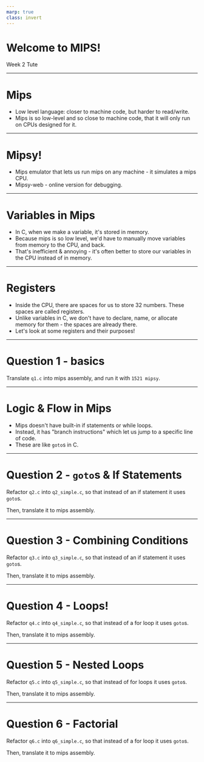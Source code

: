 ```yaml
---
marp: true
class: invert
---
```


# Welcome to MIPS!
Week 2 Tute

---

# Mips
 - Low level language: closer to machine code, but harder to read/write.
 - Mips is so low-level and so close to machine code, that it will only run on CPUs designed for it.

---

# Mipsy!
 - Mips emulator that lets us run mips on any machine - it simulates a mips CPU.
 - Mipsy-web - online version for debugging.

---

# Variables in Mips
 - In C, when we make a variable, it's stored in memory.
 - Because mips is so low level, we'd have to manually move variables from memory to the CPU, and back.
 - That's inefficient & annoying - it's often better to store our variables in the CPU instead of in memory.

---

# Registers
 - Inside the CPU, there are spaces for us to store 32 numbers. These spaces are called registers.
 - Unlike variables in C, we don't have to declare, name, or allocate memory for them - the spaces are already there.
 - Let's look at some registers and their purposes!

---

# Question 1 - basics
Translate `q1.c` into mips assembly, and run it with `1521 mipsy`.

---

# Logic & Flow in Mips
 - Mips doesn't have built-in if statements or while loops.
 - Instead, it has "branch instructions" which let us jump to a specific line of code.
 - These are like `goto`s in C.

---

# Question 2 - `goto`s & If Statements
Refactor `q2.c` into `q2_simple.c`, so that instead of an if statement it uses `goto`s.

Then, translate it to mips assembly.

---

# Question 3 - Combining Conditions
Refactor `q3.c` into `q3_simple.c`, so that instead of an if statement it uses `goto`s.

Then, translate it to mips assembly.

---

# Question 4 - Loops!
Refactor `q4.c` into `q4_simple.c`, so that instead of a for loop it uses `goto`s.

Then, translate it to mips assembly.

---

# Question 5 - Nested Loops
Refactor `q5.c` into `q5_simple.c`, so that instead of for loops it uses `goto`s.

Then, translate it to mips assembly.

---

# Question 6 - Factorial
Refactor `q6.c` into `q6_simple.c`, so that instead of a for loop it uses `goto`s.

Then, translate it to mips assembly.